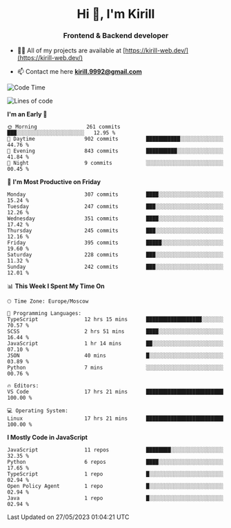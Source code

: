 <h1 align="center">Hi 👋, I'm Kirill</h1>
<h3 align="center">Frontend & Backend developer</h3>

- 👨‍💻 All of my projects are available at [https://kirill-web.dev/](https://kirill-web.dev/)

- 📫 Contact me here **kirill.9992@gmail.com**











<!--START_SECTION:waka-->
![Code Time](http://img.shields.io/badge/Code%20Time-1%2C333%20hrs%2028%20mins-blue)

![Lines of code](https://img.shields.io/badge/From%20Hello%20World%20I%27ve%20Written-2.7%20million%20lines%20of%20code-blue)

**I'm an Early 🐤** 

```text
🌞 Morning                261 commits         ███░░░░░░░░░░░░░░░░░░░░░░   12.95 % 
🌆 Daytime                902 commits         ███████████░░░░░░░░░░░░░░   44.76 % 
🌃 Evening                843 commits         ██████████░░░░░░░░░░░░░░░   41.84 % 
🌙 Night                  9 commits           ░░░░░░░░░░░░░░░░░░░░░░░░░   00.45 % 
```
📅 **I'm Most Productive on Friday** 

```text
Monday                   307 commits         ████░░░░░░░░░░░░░░░░░░░░░   15.24 % 
Tuesday                  247 commits         ███░░░░░░░░░░░░░░░░░░░░░░   12.26 % 
Wednesday                351 commits         ████░░░░░░░░░░░░░░░░░░░░░   17.42 % 
Thursday                 245 commits         ███░░░░░░░░░░░░░░░░░░░░░░   12.16 % 
Friday                   395 commits         █████░░░░░░░░░░░░░░░░░░░░   19.60 % 
Saturday                 228 commits         ███░░░░░░░░░░░░░░░░░░░░░░   11.32 % 
Sunday                   242 commits         ███░░░░░░░░░░░░░░░░░░░░░░   12.01 % 
```


📊 **This Week I Spent My Time On** 

```text
🕑︎ Time Zone: Europe/Moscow

💬 Programming Languages: 
TypeScript               12 hrs 15 mins      ██████████████████░░░░░░░   70.57 % 
SCSS                     2 hrs 51 mins       ████░░░░░░░░░░░░░░░░░░░░░   16.44 % 
JavaScript               1 hr 14 mins        ██░░░░░░░░░░░░░░░░░░░░░░░   07.10 % 
JSON                     40 mins             █░░░░░░░░░░░░░░░░░░░░░░░░   03.89 % 
Python                   7 mins              ░░░░░░░░░░░░░░░░░░░░░░░░░   00.76 % 

🔥 Editors: 
VS Code                  17 hrs 21 mins      █████████████████████████   100.00 % 

💻 Operating System: 
Linux                    17 hrs 21 mins      █████████████████████████   100.00 % 
```

**I Mostly Code in JavaScript** 

```text
JavaScript               11 repos            ████████░░░░░░░░░░░░░░░░░   32.35 % 
Python                   6 repos             ████░░░░░░░░░░░░░░░░░░░░░   17.65 % 
TypeScript               1 repo              █░░░░░░░░░░░░░░░░░░░░░░░░   02.94 % 
Open Policy Agent        1 repo              █░░░░░░░░░░░░░░░░░░░░░░░░   02.94 % 
Java                     1 repo              █░░░░░░░░░░░░░░░░░░░░░░░░   02.94 % 
```




 Last Updated on 27/05/2023 01:04:21 UTC
<!--END_SECTION:waka-->
